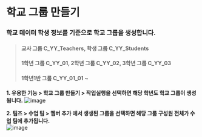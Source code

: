 # 학교 그룹 만들기

### 학교 데이터 학생 정보를 기준으로 학교 그룹을 생성합니다.
>#### 교사 그룹 C_YY_Teachers, 학생 그룹  C_YY_Students   
>#### 1학년 그룹 C_YY_01, 2학년 그룹 C_YY_02, 3학년 그룹 C_YY_03    
>#### 1학년1반 그룹 C_YY_01_01  ~


****1. 유용한 기능 > 학교 그룹 만들기 > 작업실행을 선택하면 해당 학년도 학교 그룹이 생성됩니다.****
![image](https://github.com/user-attachments/assets/fc14f825-d0dc-476e-8a4a-a44a4970f4b0)   

****2. 팀즈 > 수업 팀 > 멤버 추가 에서 생생된 그룹을 선택하면 해당 그룹 구성원 전체가 수업 팀에 추가됩니다.****   
![image](https://github.com/user-attachments/assets/036738a9-d1d0-4ffa-8630-f9bc8249be3a)

